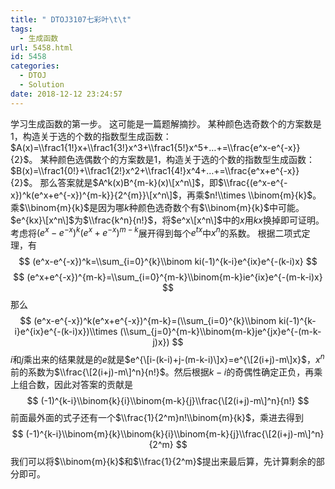 ```yaml
---
title: " DTOJ3107七彩叶\t\t"
tags:
  - 生成函数
url: 5458.html
id: 5458
categories:
  - DTOJ
  - Solution
date: 2018-12-12 23:24:57
---
```


学习生成函数的第一步。 这可能是一篇题解摘抄。 某种颜色选奇数个的方案数是$1$，构造关于选的个数的指数型生成函数：$A(x)=\\frac1{1!}x+\\frac1{3!}x^3+\\frac1{5!}x^5+…+=\\frac{e^x-e^{-x}}{2}$。 某种颜色选偶数个的方案数是$1$，构造关于选的个数的指数型生成函数：$B(x)=\\frac1{0!}+\\frac1{2!}x^2+\\frac1{4!}x^4+…+=\\frac{e^x+e^{-x}}{2}$。 那么答案就是$A^k(x)B^{m-k}(x)\[x^n\]$，即$\\frac{(e^x-e^{-x})^k(e^x+e^{-x})^{m-k}}{2^{m}}\[x^n\]$，再乘$n!\\times \\binom{m}{k}$。乘$\\binom{m}{k}$是因为哪$k$种颜色选奇数个有$\\binom{m}{k}$中可能。 $e^{kx}\[x^n\]$为$\\frac{k^n}{n!}$，将$e^x\[x^n\]$中的$x$用$kx$换掉即可证明。 考虑将$(e^x-e^{-x})^k(e^x+e^{-x})^{m-k}$展开得到每个$e^{tx}$中$x^n$的系数。 根据二项式定理，有 $$ (e^x-e^{-x})^k=\\sum_{i=0}^{k}\\binom ki(-1)^{k-i}e^{ix}e^{-(k-i)x} $$ $$ (e^x+e^{-x})^{m-k}=\\sum_{i=0}^{m-k}\\binom{m-k}ie^{ix}e^{-(m-k-i)x} $$ 那么 $$ (e^x-e^{-x})^k(e^x+e^{-x})^{m-k}=(\\sum_{i=0}^{k}\\binom ki(-1)^{k-i}e^{ix}e^{-(k-i)x})\\times (\\sum_{j=0}^{m-k}\\binom{m-k}je^{jx}e^{-(m-k-j)x}) $$ $i$和$j$乘出来的结果就是的$e$就是$e^{\[i-(k-i)+j-(m-k-i)\]x}=e^{\[2(i+j)-m\]x}$，$x^n$前的系数为$\\frac{\[2(i+j)-m\]^n}{n!}$。然后根据$k-i$的奇偶性确定正负，再乘上组合数，因此对答案的贡献是 $$ (-1)^{k-i}\\binom{k}{i}\\binom{m-k}{j}\\frac{\[2(i+j)-m\]^n}{n!} $$ 前面最外面的式子还有一个$\\frac{1}{2^m}n!\\binom{m}{k}$，乘进去得到 $$ (-1)^{k-i}\\binom{m}{k}\\binom{k}{i}\\binom{m-k}{j}\\frac{\[2(i+j)-m\]^n}{2^m} $$ 我们可以将$\\binom{m}{k}$和$\\frac{1}{2^m}$提出来最后算，先计算剩余的部分即可。